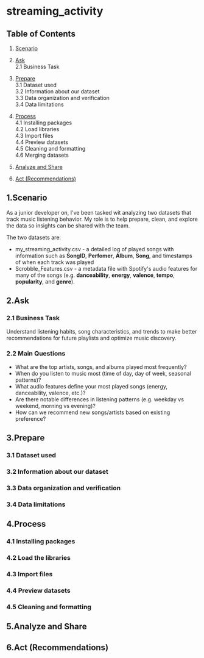 # streaming_activity

## Table of Contents

 1. [Scenario](#1scenario)  

 2. [Ask](#2ask)  
   2.1 Business Task  

 3. [Prepare](#3prepare)  
   3.1 Dataset used  
   3.2 Information about our dataset  
   3.3 Data organization and verification  
   3.4 Data limitations  

 4. [Process](#4process)  
   4.1 Installing packages  
   4.2 Load libraries  
   4.3 Import files  
   4.4 Preview datasets  
   4.5 Cleaning and formatting  
   4.6 Merging datasets  

 5. [Analyze and Share](#5analyze-and-share)  


 6. [Act (Recommendations)](#6act-recommendations) 



## 1.Scenario
As a junior developer on, I've been tasked wit analyzing two datasets that track music listening behavior. My role is to help prepare, clean, and explore the data so insights can be shared with the team.

The two datasets are:
* my_streaming_activity.csv - a detailed log of played songs with information such as **SongID**, **Perfomer**, **Album**, **Song**, and timestamps of when each track was played
* Scrobble_Features.csv - a metadata file with Spotify's audio features for many of the songs (e.g. **danceability**, **energy**, **valence**, **tempo**, **popularity**, and **genre**).

## 2.Ask

### **2.1 Business Task**
Understand listening habits, song characteristics, and trends to make better recommendations for future playlists and optimize music discovery.

### **2.2 Main Questions**
* What are the top artists, songs, and albums played most frequently?
* When do you listen to music most (time of day, day of week, seasonal patterns)?
* What audio features define your most played songs (energy, danceability, valence, etc.)?
* Are there notable differences in listening patterns (e.g. weekday vs weekend, morning vs evening)?
* How can we recommend new songs/artists based on existing preference?


## 3.Prepare


### **3.1 Dataset used**


### **3.2 Information about our dataset**


### **3.3 Data organization and verification**


### **3.4 Data limitations**


## 4.Process


### 4.1 Installing packages


### 4.2 Load the libraries


### 4.3 Import files


### 4.4 Preview datasets


### 4.5 Cleaning and formatting


## 5.Analyze and Share


## 6.Act (Recommendations)

